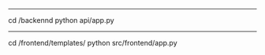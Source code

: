 -------------------------
cd /backennd 
python api/app.py

-------------------------
cd /frontend/templates/
python src/frontend/app.py